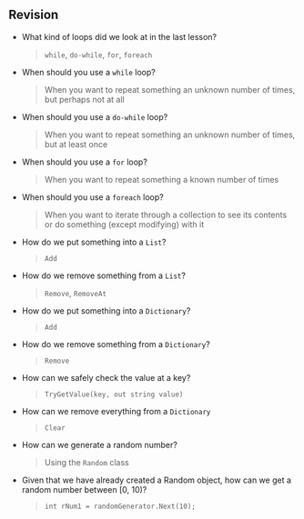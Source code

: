 Revision
--------------------------------------
* What kind of loops did we look at in the last lesson?
    > `while`, `do-while`, `for`, `foreach`
* When should you use a `while` loop?
    > When you want to repeat something an unknown number of times, but perhaps not at all
* When should you use a `do-while` loop?
    > When you want to repeat something an unknown number of times, but at least once
* When should you use a `for` loop?
    > When you want to repeat something a known number of times
* When should you use a `foreach` loop?
    > When you want to iterate through a collection to see its contents or do something (except modifying) with it
* How do we put something into a `List`?
    > `Add`
* How do we remove something from a `List`?
    > `Remove`, `RemoveAt`
* How do we put something into a `Dictionary`?
    > `Add`
* How do we remove something from a `Dictionary`?
    > `Remove`
* How can we safely check the value at a key?
    > `TryGetValue(key, out string value)`
* How can we remove everything from a `Dictionary`
    > `Clear`
* How can we generate a random number?
    > Using the `Random` class
* Given that we have already created a Random object, how can we get a random number between [0, 10)?
    > `int rNum1 = randomGenerator.Next(10);`